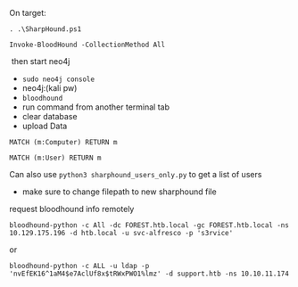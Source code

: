 On target:
```
. .\SharpHound.ps1
```

```
Invoke-BloodHound -CollectionMethod All
```

 then start neo4j
- `sudo neo4j console`
- neo4j:(kali pw)
- `bloodhound`
- run command from another terminal tab
- clear database
- upload Data

```
MATCH (m:Computer) RETURN m
```

```
MATCH (m:User) RETURN m
```

Can also use `python3 sharphound_users_only.py` to get a list of users
- make sure to change filepath to new sharphound file


request bloodhound info remotely
```
bloodhound-python -c All -dc FOREST.htb.local -gc FOREST.htb.local -ns 10.129.175.196 -d htb.local -u svc-alfresco -p 's3rvice'
```
or
```
bloodhound-python -c ALL -u ldap -p 'nvEfEK16^1aM4$e7AclUf8x$tRWxPWO1%lmz' -d support.htb -ns 10.10.11.174
```
